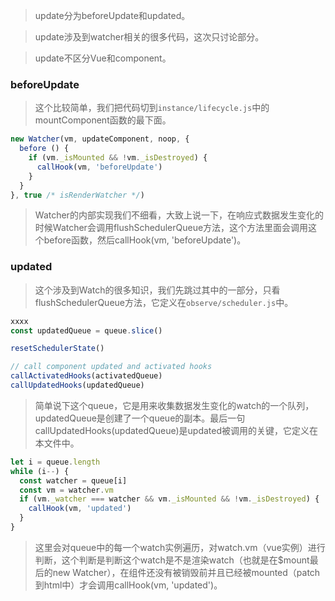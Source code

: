 > update分为beforeUpdate和updated。

> update涉及到watcher相关的很多代码，这次只讨论部分。

> update不区分Vue和component。

### beforeUpdate

> 这个比较简单，我们把代码切到`instance/lifecycle.js`中的mountComponent函数的最下面。

```javascript
new Watcher(vm, updateComponent, noop, {
  before () {
    if (vm._isMounted && !vm._isDestroyed) {
      callHook(vm, 'beforeUpdate')
    }
  }
}, true /* isRenderWatcher */)
```

> Watcher的内部实现我们不细看，大致上说一下，在响应式数据发生变化的时候Watcher会调用flushSchedulerQueue方法，这个方法里面会调用这个before函数，然后callHook(vm, 'beforeUpdate')。



### updated

> 这个涉及到Watch的很多知识，我们先跳过其中的一部分，只看flushSchedulerQueue方法，它定义在`observe/scheduler.js`中。

```javascript
xxxx
const updatedQueue = queue.slice()

resetSchedulerState()

// call component updated and activated hooks
callActivatedHooks(activatedQueue)
callUpdatedHooks(updatedQueue)
```

> 简单说下这个queue，它是用来收集数据发生变化的watch的一个队列，updatedQueue是创建了一个queue的副本。最后一句callUpdatedHooks(updatedQueue)是updated被调用的关键，它定义在本文件中。

```javascript
let i = queue.length
while (i--) {
  const watcher = queue[i]
  const vm = watcher.vm
  if (vm._watcher === watcher && vm._isMounted && !vm._isDestroyed) {
    callHook(vm, 'updated')
  }
}
```

> 这里会对queue中的每一个watch实例遍历，对watch.vm（vue实例）进行判断，这个判断是判断这个watch是不是渲染watch（也就是在$mount最后的new Watcher），在组件还没有被销毁前并且已经被mounted（patch到html中）才会调用callHook(vm, 'updated')。
